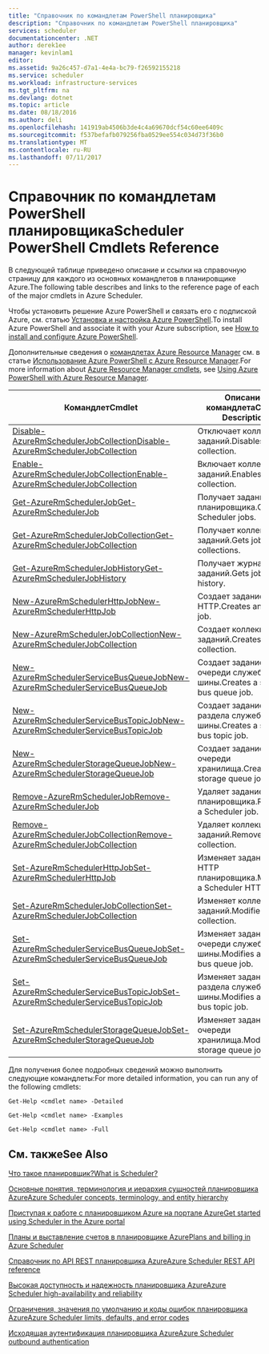 ```yaml
---
title: "Справочник по командлетам PowerShell планировщика"
description: "Справочник по командлетам PowerShell планировщика"
services: scheduler
documentationcenter: .NET
author: derek1ee
manager: kevinlam1
editor: 
ms.assetid: 9a26c457-d7a1-4e4a-bc79-f26592155218
ms.service: scheduler
ms.workload: infrastructure-services
ms.tgt_pltfrm: na
ms.devlang: dotnet
ms.topic: article
ms.date: 08/18/2016
ms.author: deli
ms.openlocfilehash: 141919ab4506b3de4c4a69670dcf54c60ee6409c
ms.sourcegitcommit: f537befafb079256fba0529ee554c034d73f36b0
ms.translationtype: MT
ms.contentlocale: ru-RU
ms.lasthandoff: 07/11/2017
---
```

# <a name="scheduler-powershell-cmdlets-reference"></a><span data-ttu-id="9bc86-103">Справочник по командлетам PowerShell планировщика</span><span class="sxs-lookup"><span data-stu-id="9bc86-103">Scheduler PowerShell Cmdlets Reference</span></span>
<span data-ttu-id="9bc86-104">В следующей таблице приведено описание и ссылки на справочную страницу для каждого из основных командлетов в планировщике Azure.</span><span class="sxs-lookup"><span data-stu-id="9bc86-104">The following table describes and links to the reference page of each of the major cmdlets in Azure Scheduler.</span></span>

<span data-ttu-id="9bc86-105">Чтобы установить решение Azure PowerShell и связать его с подпиской Azure, см. статью [Установка и настройка Azure PowerShell](/powershell/azure/overview).</span><span class="sxs-lookup"><span data-stu-id="9bc86-105">To install Azure PowerShell and associate it with your Azure subscription, see [How to install and configure Azure PowerShell](/powershell/azure/overview).</span></span> 

<span data-ttu-id="9bc86-106">Дополнительные сведения о [командлетах Azure Resource Manager](/powershell/azure/overview) см. в статье [Использование Azure PowerShell с Azure Resource Manager](../powershell-azure-resource-manager.md).</span><span class="sxs-lookup"><span data-stu-id="9bc86-106">For more information about [Azure Resource Manager cmdlets](/powershell/azure/overview), see [Using Azure PowerShell with Azure Resource Manager](../powershell-azure-resource-manager.md).</span></span>

| <span data-ttu-id="9bc86-107">Командлет</span><span class="sxs-lookup"><span data-stu-id="9bc86-107">Cmdlet</span></span> | <span data-ttu-id="9bc86-108">Описание командлета</span><span class="sxs-lookup"><span data-stu-id="9bc86-108">Cmdlet Description</span></span> |
| --- | --- |
| [<span data-ttu-id="9bc86-109">Disable-AzureRmSchedulerJobCollection</span><span class="sxs-lookup"><span data-stu-id="9bc86-109">Disable-AzureRmSchedulerJobCollection</span></span>](/powershell/module/azurerm.scheduler/disable-azurermschedulerjobcollection) |<span data-ttu-id="9bc86-110">Отключает коллекцию заданий.</span><span class="sxs-lookup"><span data-stu-id="9bc86-110">Disables a job collection.</span></span> |
| [<span data-ttu-id="9bc86-111">Enable-AzureRmSchedulerJobCollection</span><span class="sxs-lookup"><span data-stu-id="9bc86-111">Enable-AzureRmSchedulerJobCollection</span></span>](/powershell/module/azurerm.scheduler/enable-azurermschedulerjobcollection) |<span data-ttu-id="9bc86-112">Включает коллекцию заданий.</span><span class="sxs-lookup"><span data-stu-id="9bc86-112">Enables a job collection.</span></span> |
| [<span data-ttu-id="9bc86-113">Get-AzureRmSchedulerJob</span><span class="sxs-lookup"><span data-stu-id="9bc86-113">Get-AzureRmSchedulerJob</span></span>](/powershell/module/azurerm.scheduler/get-azurermschedulerjob) |<span data-ttu-id="9bc86-114">Получает задания планировщика.</span><span class="sxs-lookup"><span data-stu-id="9bc86-114">Gets Scheduler jobs.</span></span> |
| [<span data-ttu-id="9bc86-115">Get-AzureRmSchedulerJobCollection</span><span class="sxs-lookup"><span data-stu-id="9bc86-115">Get-AzureRmSchedulerJobCollection</span></span>](/powershell/module/azurerm.scheduler/get-azurermschedulerjobcollection) |<span data-ttu-id="9bc86-116">Получает коллекции заданий.</span><span class="sxs-lookup"><span data-stu-id="9bc86-116">Gets job collections.</span></span> |
| [<span data-ttu-id="9bc86-117">Get-AzureRmSchedulerJobHistory</span><span class="sxs-lookup"><span data-stu-id="9bc86-117">Get-AzureRmSchedulerJobHistory</span></span>](/powershell/module/azurerm.scheduler/get-azurermschedulerjobhistory) |<span data-ttu-id="9bc86-118">Получает журнал заданий.</span><span class="sxs-lookup"><span data-stu-id="9bc86-118">Gets job history.</span></span> |
| [<span data-ttu-id="9bc86-119">New-AzureRmSchedulerHttpJob</span><span class="sxs-lookup"><span data-stu-id="9bc86-119">New-AzureRmSchedulerHttpJob</span></span>](/powershell/module/azurerm.scheduler/new-azurermschedulerhttpjob) |<span data-ttu-id="9bc86-120">Создает задание HTTP.</span><span class="sxs-lookup"><span data-stu-id="9bc86-120">Creates an HTTP job.</span></span> |
| [<span data-ttu-id="9bc86-121">New-AzureRmSchedulerJobCollection</span><span class="sxs-lookup"><span data-stu-id="9bc86-121">New-AzureRmSchedulerJobCollection</span></span>](/powershell/module/azurerm.scheduler/new-azurermschedulerjobcollection) |<span data-ttu-id="9bc86-122">Создает коллекцию заданий.</span><span class="sxs-lookup"><span data-stu-id="9bc86-122">Creates a job collection.</span></span> |
| [<span data-ttu-id="9bc86-123">New-AzureRmSchedulerServiceBusQueueJob</span><span class="sxs-lookup"><span data-stu-id="9bc86-123">New-AzureRmSchedulerServiceBusQueueJob</span></span>](/powershell/module/azurerm.scheduler/new-azurermschedulerservicebusqueuejob) |<span data-ttu-id="9bc86-124">Создает задание очереди служебной шины.</span><span class="sxs-lookup"><span data-stu-id="9bc86-124">Creates a service bus queue job.</span></span> |
| [<span data-ttu-id="9bc86-125">New-AzureRmSchedulerServiceBusTopicJob</span><span class="sxs-lookup"><span data-stu-id="9bc86-125">New-AzureRmSchedulerServiceBusTopicJob</span></span>](/powershell/module/azurerm.scheduler/new-azurermschedulerservicebustopicjob) |<span data-ttu-id="9bc86-126">Создает задание раздела служебной шины.</span><span class="sxs-lookup"><span data-stu-id="9bc86-126">Creates a service bus topic job.</span></span> |
| [<span data-ttu-id="9bc86-127">New-AzureRmSchedulerStorageQueueJob</span><span class="sxs-lookup"><span data-stu-id="9bc86-127">New-AzureRmSchedulerStorageQueueJob</span></span>](/powershell/module/azurerm.scheduler/new-azurermschedulerstoragequeuejob) |<span data-ttu-id="9bc86-128">Создает задание очереди хранилища.</span><span class="sxs-lookup"><span data-stu-id="9bc86-128">Creates a storage queue job.</span></span> |
| [<span data-ttu-id="9bc86-129">Remove-AzureRmSchedulerJob</span><span class="sxs-lookup"><span data-stu-id="9bc86-129">Remove-AzureRmSchedulerJob</span></span>](/powershell/module/azurerm.scheduler/remove-azurermschedulerjob) |<span data-ttu-id="9bc86-130">Удаляет задание планировщика.</span><span class="sxs-lookup"><span data-stu-id="9bc86-130">Removes a Scheduler job.</span></span> |
| [<span data-ttu-id="9bc86-131">Remove-AzureRmSchedulerJobCollection</span><span class="sxs-lookup"><span data-stu-id="9bc86-131">Remove-AzureRmSchedulerJobCollection</span></span>](/powershell/module/azurerm.scheduler/remove-azurermschedulerjobcollection) |<span data-ttu-id="9bc86-132">Удаляет коллекцию заданий.</span><span class="sxs-lookup"><span data-stu-id="9bc86-132">Removes a job collection.</span></span> |
| [<span data-ttu-id="9bc86-133">Set-AzureRmSchedulerHttpJob</span><span class="sxs-lookup"><span data-stu-id="9bc86-133">Set-AzureRmSchedulerHttpJob</span></span>](/powershell/module/azurerm.scheduler/set-azurermschedulerhttpjob) |<span data-ttu-id="9bc86-134">Изменяет задание HTTP планировщика.</span><span class="sxs-lookup"><span data-stu-id="9bc86-134">Modifies a Scheduler HTTP job.</span></span> |
| [<span data-ttu-id="9bc86-135">Set-AzureRmSchedulerJobCollection</span><span class="sxs-lookup"><span data-stu-id="9bc86-135">Set-AzureRmSchedulerJobCollection</span></span>](/powershell/module/azurerm.scheduler/set-azurermschedulerjobcollection) |<span data-ttu-id="9bc86-136">Изменяет коллекцию заданий.</span><span class="sxs-lookup"><span data-stu-id="9bc86-136">Modifies a job collection.</span></span> |
| [<span data-ttu-id="9bc86-137">Set-AzureRmSchedulerServiceBusQueueJob</span><span class="sxs-lookup"><span data-stu-id="9bc86-137">Set-AzureRmSchedulerServiceBusQueueJob</span></span>](/powershell/module/azurerm.scheduler/set-azurermschedulerservicebusqueuejob) |<span data-ttu-id="9bc86-138">Изменяет задание очереди служебной шины.</span><span class="sxs-lookup"><span data-stu-id="9bc86-138">Modifies a service bus queue job.</span></span> |
| [<span data-ttu-id="9bc86-139">Set-AzureRmSchedulerServiceBusTopicJob</span><span class="sxs-lookup"><span data-stu-id="9bc86-139">Set-AzureRmSchedulerServiceBusTopicJob</span></span>](/powershell/module/azurerm.scheduler/set-azurermschedulerservicebustopicjob) |<span data-ttu-id="9bc86-140">Изменяет задание раздела служебной шины.</span><span class="sxs-lookup"><span data-stu-id="9bc86-140">Modifies a service bus topic job.</span></span> |
| [<span data-ttu-id="9bc86-141">Set-AzureRmSchedulerStorageQueueJob</span><span class="sxs-lookup"><span data-stu-id="9bc86-141">Set-AzureRmSchedulerStorageQueueJob</span></span>](/powershell/module/azurerm.scheduler/set-azurermschedulerstoragequeuejob) |<span data-ttu-id="9bc86-142">Изменяет задание очереди хранилища.</span><span class="sxs-lookup"><span data-stu-id="9bc86-142">Modifies a storage queue job.</span></span> |

<span data-ttu-id="9bc86-143">Для получения более подробных сведений можно выполнить следующие командлеты:</span><span class="sxs-lookup"><span data-stu-id="9bc86-143">For more detailed information, you can run any of the following cmdlets:</span></span> 

```
Get-Help <cmdlet name> -Detailed
```
```
Get-Help <cmdlet name> -Examples
```
```
Get-Help <cmdlet name> -Full
```

## <a name="see-also"></a><span data-ttu-id="9bc86-144">См. также</span><span class="sxs-lookup"><span data-stu-id="9bc86-144">See Also</span></span>
 [<span data-ttu-id="9bc86-145">Что такое планировщик?</span><span class="sxs-lookup"><span data-stu-id="9bc86-145">What is Scheduler?</span></span>](scheduler-intro.md)

 [<span data-ttu-id="9bc86-146">Основные понятия, терминология и иерархия сущностей планировщика Azure</span><span class="sxs-lookup"><span data-stu-id="9bc86-146">Azure Scheduler concepts, terminology, and entity hierarchy</span></span>](scheduler-concepts-terms.md)

 [<span data-ttu-id="9bc86-147">Приступая к работе с планировщиком Azure на портале Azure</span><span class="sxs-lookup"><span data-stu-id="9bc86-147">Get started using Scheduler in the Azure portal</span></span>](scheduler-get-started-portal.md)

 [<span data-ttu-id="9bc86-148">Планы и выставление счетов в планировщике Azure</span><span class="sxs-lookup"><span data-stu-id="9bc86-148">Plans and billing in Azure Scheduler</span></span>](scheduler-plans-billing.md)

 [<span data-ttu-id="9bc86-149">Справочник по API REST планировщика Azure</span><span class="sxs-lookup"><span data-stu-id="9bc86-149">Azure Scheduler REST API reference</span></span>](https://msdn.microsoft.com/library/mt629143)

 [<span data-ttu-id="9bc86-150">Высокая доступность и надежность планировщика Azure</span><span class="sxs-lookup"><span data-stu-id="9bc86-150">Azure Scheduler high-availability and reliability</span></span>](scheduler-high-availability-reliability.md)

 [<span data-ttu-id="9bc86-151">Ограничения, значения по умолчанию и коды ошибок планировщика Azure</span><span class="sxs-lookup"><span data-stu-id="9bc86-151">Azure Scheduler limits, defaults, and error codes</span></span>](scheduler-limits-defaults-errors.md)

 [<span data-ttu-id="9bc86-152">Исходящая аутентификация планировщика Azure</span><span class="sxs-lookup"><span data-stu-id="9bc86-152">Azure Scheduler outbound authentication</span></span>](scheduler-outbound-authentication.md)

